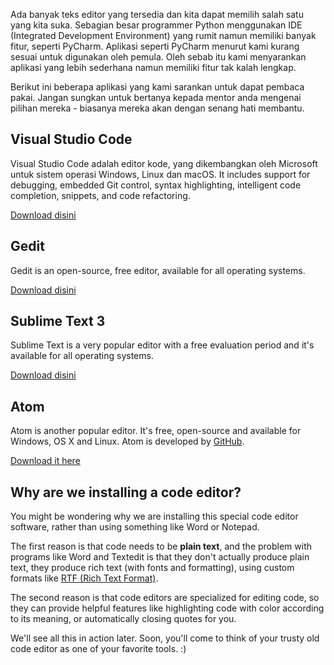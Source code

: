 Ada banyak teks editor yang tersedia dan kita dapat memilih salah satu yang kita suka. Sebagian besar programmer Python menggunakan IDE (Integrated Development Environment) yang rumit namun memiliki banyak fitur, seperti PyCharm. Aplikasi seperti PyCharm menurut kami kurang sesuai untuk digunakan oleh pemula. Oleh sebab itu kami menyarankan aplikasi yang lebih sederhana namun memiliki fitur tak kalah lengkap.

Berikut ini beberapa aplikasi yang kami sarankan untuk dapat pembaca pakai. Jangan sungkan untuk bertanya kepada mentor anda mengenai pilihan mereka - biasanya mereka akan dengan senang hati membantu.

## Visual Studio Code

Visual Studio Code adalah editor kode, yang dikembangkan oleh Microsoft untuk sistem operasi Windows, Linux dan macOS. It includes support for debugging, embedded Git control, syntax highlighting, intelligent code completion, snippets, and code refactoring.

[Download disini](https://code.visualstudio.com/download)

## Gedit

Gedit is an open-source, free editor, available for all operating systems.

[Download disini](https://wiki.gnome.org/Apps/Gedit#Download)

## Sublime Text 3

Sublime Text is a very popular editor with a free evaluation period and it's available for all operating systems.

[Download disini](https://www.sublimetext.com/3)

## Atom

Atom is another popular editor. It's free, open-source and available for Windows, OS X and Linux. Atom is developed by [GitHub](https://github.com/).

[Download it here](https://atom.io/)

## Why are we installing a code editor?

You might be wondering why we are installing this special code editor software, rather than using something like Word or Notepad.

The first reason is that code needs to be **plain text**, and the problem with programs like Word and Textedit is that they don't actually produce plain text, they produce rich text (with fonts and formatting), using custom formats like [RTF (Rich Text Format)](https://en.wikipedia.org/wiki/Rich_Text_Format).

The second reason is that code editors are specialized for editing code, so they can provide helpful features like highlighting code with color according to its meaning, or automatically closing quotes for you.

We'll see all this in action later. Soon, you'll come to think of your trusty old code editor as one of your favorite tools. :)